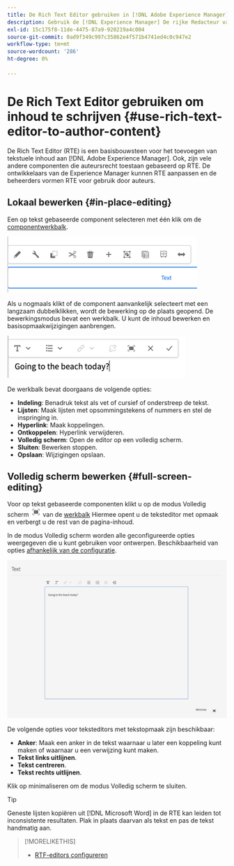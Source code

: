 ```yaml
---
title: De Rich Text Editor gebruiken in [!DNL Adobe Experience Manager] aan de auteur van inhoud.
description: Gebruik de [!DNL Experience Manager] De rijke Redacteur van de Tekst aan auteursinhoud.
exl-id: 15c175f8-11de-4475-87a9-920219a4c004
source-git-commit: 0ad9f349c997c35862e4f571b4741ed4c0c947e2
workflow-type: tm+mt
source-wordcount: '286'
ht-degree: 0%

---
```


# De Rich Text Editor gebruiken om inhoud te schrijven {#use-rich-text-editor-to-author-content}

De Rich Text Editor (RTE) is een basisbouwsteen voor het toevoegen van tekstuele inhoud aan [!DNL Adobe Experience Manager]. Ook, zijn vele andere componenten die auteursrecht toestaan gebaseerd op RTE. De ontwikkelaars van de Experience Manager kunnen RTE aanpassen en de beheerders vormen RTE voor gebruik door auteurs.

## Lokaal bewerken {#in-place-editing}

Een op tekst gebaseerde component selecteren met één klik om de [componentwerkbalk](/help/sites-cloud/authoring/fundamentals/editing-content.md#component-toolbar).

![De componentwerkbalk](/help/sites-cloud/authoring/assets/editing-component-toolbar.png)

Als u nogmaals klikt of de component aanvankelijk selecteert met een langzaam dubbelklikken, wordt de bewerking op de plaats geopend. De bewerkingsmodus bevat een werkbalk. U kunt de inhoud bewerken en basisopmaakwijzigingen aanbrengen.

![Op plaats bewerken met RTE](/help/sites-cloud/authoring/assets/rte-in-place-editing.png)

De werkbalk bevat doorgaans de volgende opties:

* **Indeling**: Benadruk tekst als vet of cursief of onderstreep de tekst.
* **Lijsten**: Maak lijsten met opsommingstekens of nummers en stel de inspringing in.
* **Hyperlink**: Maak koppelingen.
* **Ontkoppelen**: Hyperlink verwijderen.
* **Volledig scherm**: Open de editor op een volledig scherm.
* **Sluiten**: Bewerken stoppen.
* **Opslaan**: Wijzigingen opslaan.

## Volledig scherm bewerken {#full-screen-editing}

Voor op tekst gebaseerde componenten klikt u op de modus Volledig scherm ![RTE-knop voor volledig scherm](/help/sites-cloud/authoring/assets/editing-full-screen.png) van de [werkbalk](/help/sites-cloud/authoring/fundamentals/editing-content.md#component-toolbar) Hiermee opent u de teksteditor met opmaak en verbergt u de rest van de pagina-inhoud.

In de modus Volledig scherm worden alle geconfigureerde opties weergegeven die u kunt gebruiken voor ontwerpen. Beschikbaarheid van opties [afhankelijk van de configuratie](/help/implementing/developing/extending/rich-text-editor.md).

![RTE in de modus Volledig scherm](/help/sites-cloud/authoring/assets/rte-full-screen.png)

De volgende opties voor teksteditors met tekstopmaak zijn beschikbaar:

* **Anker**: Maak een anker in de tekst waarnaar u later een koppeling kunt maken of waarnaar u een verwijzing kunt maken.
* **Tekst links uitlijnen**.
* **Tekst centreren**.
* **Tekst rechts uitlijnen**.

Klik op minimaliseren om de modus Volledig scherm te sluiten.

>[!TIP]
>
>Geneste lijsten kopiëren uit [!DNL Microsoft Word] in de RTE kan leiden tot inconsistente resultaten. Plak in plaats daarvan als tekst en pas de tekst handmatig aan.

>[!MORELIKETHIS]
>
>* [RTF-editors configureren](/help/implementing/developing/extending/rich-text-editor.md)
